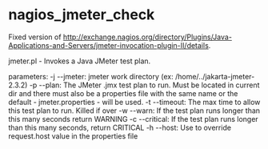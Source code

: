 # nagios_jmeter_check

Fixed version of http://exchange.nagios.org/directory/Plugins/Java-Applications-and-Servers/jmeter-invocation-plugin-II/details.

jmeter.pl - Invokes a Java JMeter test plan.

parameters:
  -j --jmeter: jmeter work directory (ex: /home/../jakarta-jmeter-2.3.2)
  -p --plan: The JMeter .jmx test plan to run. 
             Must be located in current dir and there must also be a 
             properties file with the same name or the default - 
             jmeter.properties - will be used.
  -t --timeout: The max time to allow this test plan to run. Killed if over
  -w --warn: If the test plan runs longer than this many seconds return
             WARNING
  -c --critical: If the test plan runs longer than this many seconds, 
                 return CRITICAL
  -h --host: Use to override request.host value in the properties file

